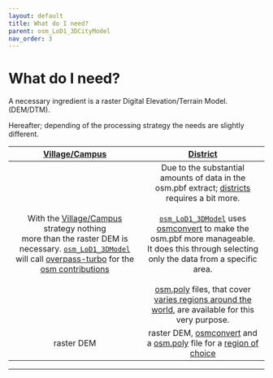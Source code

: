 ```yaml
---
layout: default
title: What do I need?
parent: osm_LoD1_3DCityModel
nav_order: 3
---
```


# What do I need?
<!-- {: .no_toc } -->

A necessary ingredient is a raster Digital Elevation/Terrain Model. (DEM/DTM).

Hereafter; depending of the processing strategy the needs are slightly different. 

| [Village/Campus](https://github.com/AdrianKriger/osm_LoD1_3DCityModel/tree/main/village_campus) | [District](https://github.com/AdrianKriger/osm_LoD1_3DCityModel/tree/main/districts)  |
| :-----: | :-----: |
|With the [Village/Campus](https://github.com/AdrianKriger/osm_LoD1_3DCityModel/tree/main/village_campus) strategy nothing <br />more than the raster DEM is necessary. [`osm_LoD1_3DModel`](https://github.com/AdrianKriger/osm_LoD1_3DCityModel) will call [overpass-turbo](https://wiki.openstreetmap.org/wiki/Overpass_turbo) for the [osm contributions](https://www.openstreetmap.org/about)| Due to the substantial amounts of data in the osm.pbf extract; [districts]((https://github.com/AdrianKriger/osm_LoD1_3DCityModel/tree/main/districts)) requires a bit more.<br /><br />[`osm_LoD1_3DModel`](https://github.com/AdrianKriger/osm_LoD1_3DCityModel) uses [osmconvert](https://wiki.openstreetmap.org/wiki/Osmconvert) to make the osm.pbf more manageable. <br />It does this through selecting only the data from a specific area. <br /><br />[osm.poly](https://wiki.openstreetmap.org/wiki/Osmosis/Polygon_Filter_File_Format) files, that cover [varies regions around the world](https://github.com/JamesChevalier/cities), are available for this very purpose.|
|raster DEM | raster DEM, [osmconvert](https://wiki.openstreetmap.org/wiki/Osmconvert) and a [osm.poly](https://wiki.openstreetmap.org/wiki/Osmosis/Polygon_Filter_File_Format) file for a [region of choice]((https://github.com/JamesChevalier/cities))|



<!-- ## Table of contents
{: .no_toc .text-delta }

1. TOC
{:toc} -->

---
